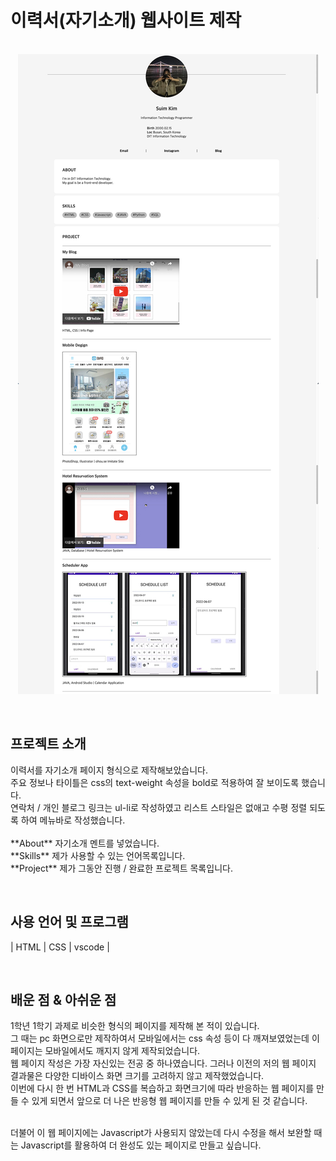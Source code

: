 # 이력서(자기소개) 웹사이트 제작

<p align="center">
  <br>
  <img src="./img/preview.jpg">
  <br>
</p>

<br>

## 프로젝트 소개

<p align="justify">
  이력서를 자기소개 페이지 형식으로 제작해보았습니다.<br>
  주요 정보나 타이틀은 css의 text-weight 속성을 bold로 적용하여 잘 보이도록 했습니다.<br>
  연락처 / 개인 블로그 링크는 ul-li로 작성하였고 리스트 스타일은 없애고 수평 정렬 되도록 하여 메뉴바로 작성했습니다.<br>
  <br>
  **About** 자기소개 멘트를 넣었습니다.<br>
  **Skills** 제가 사용할 수 있는 언어목록입니다.<br>
  **Project** 제가 그동안 진행 / 완료한 프로젝트 목록입니다.
</p>

<br>

## 사용 언어 및 프로그램

| HTML | CSS | vscode |

<br>

## 배운 점 & 아쉬운 점
  1학년 1학기 과제로 비슷한 형식의 페이지를 제작해 본 적이 있습니다.<br>
  그 때는 pc 화면으로만 제작하여서 모바일에서는 css 속성 등이 다 깨져보였었는데 이 페이지는 모바일에서도 깨지지 않게 제작되었습니다.<br>
  웹 페이지 작성은 가장 자신있는 전공 중 하나였습니다. 그러나 이전의 저의 웹 페이지 결과물은 다양한 디바이스 화면 크기를 고려하지 않고 제작했었습니다.<br>
  이번에 다시 한 번 HTML과 CSS를 복습하고 화면크기에 따라 반응하는 웹 페이지를 만들 수 있게 되면서 앞으로 더 나은 반응형 웹 페이지를 만들 수 있게 된 것 같습니다.<br>
  
  <br>
  더불어 이 웹 페이지에는 Javascript가 사용되지 않았는데 다시 수정을 해서 보완할 때는 Javascript를 활용하여 더 완성도 있는 페이지로 만들고 싶습니다.
<p align="justify">

</p>
